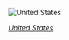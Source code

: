 
![United States](https://www.gstatic.com/prettyearth/assets/full/6105.jpg)

*[United States](https://www.google.com/maps/@20.918278,-156.901728,17z/data=!3m1!1e3)*
